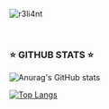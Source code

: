 ![r3li4nt](https://user-images.githubusercontent.com/75953873/111233290-7c961d00-85cb-11eb-982b-1cdfb0396225.png)

</br>


### ⭐ GITHUB STATS ⭐

![Anurag's GitHub stats](https://github-readme-stats.vercel.app/api?username=r3li4nt&theme=chartreuse-dark&show_icons=true)

[![Top Langs](https://github-readme-stats.vercel.app/api/top-langs/?username=r3li4nt&theme=chartreuse-dark&layout=compact)](https://github.com/anuraghazra/github-readme-stats)








